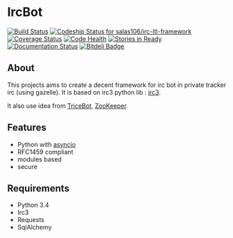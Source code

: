 IrcBot
======

[![Build Status](https://travis-ci.org/salas106/irc-ltl-framework.svg)](https://travis-ci.org/salas106/irc-ltl-framework)
[![Codeship Status for salas106/irc-ltl-framework](https://codeship.com/projects/480bd080-5590-0132-0d16-1ad869e028a1/status)](https://codeship.com/projects/49337)
[![Coverage Status](https://coveralls.io/repos/salas106/irc-ltl-framework/badge.png?branch=master)](https://coveralls.io/r/salas106/irc-ltl-framework?branch=master)
[![Code Health](https://landscape.io/github/salas106/irc-ltl-framework/master/landscape.svg)](https://landscape.io/github/salas106/irc-ltl-framework/master)
[![Stories in Ready](https://badge.waffle.io/salas106/irc-ltl-framework.png?label=ready&title=Ready)](https://waffle.io/salas106/irc-ltl-framework)
[![Documentation Status](https://readthedocs.org/projects/irc-ltl-framework/badge/?version=latest)](https://readthedocs.org/projects/irc-ltl-framework/?badge=latest)
[![Bitdeli Badge](https://d2weczhvl823v0.cloudfront.net/salas106/irc-ltl-framework/trend.png)](https://bitdeli.com/free "Bitdeli Badge")

About
-----

This projects aims to create a decent framework for irc bot in private tracker irc (using gazelle).
It is based on irc3 python lib : [irc3](https://github.com/gawel/irc3/).

It also use idea from [TriceBot](https://github.com/adamus1red/TriceBot), [ZooKeeper](https://github.com/phracker/zookeeper).

Features
--------

* Python with [asyncio](https://docs.python.org/3/library/asyncio.html)
* RFC1459 compliant
* modules based
* secure

Requirements
------------

* Python 3.4
* Irc3
* Requests
* SqlAlchemy

